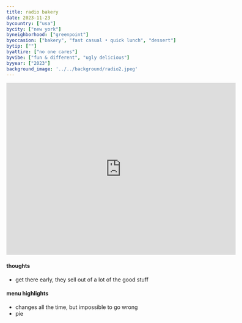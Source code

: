 ```yaml
---
title: radio bakery
date: 2023-11-23
bycountry: ["usa"]
bycity: ["new york"]
byneighborhood: ["greenpoint"]
byoccasion: ["bakery", "fast casual • quick lunch", "dessert"]
bytip: [""]
byattire: ["no one cares"]
byvibe: ["fun & different", "ugly delicious"]
byyear: ["2023"]
background_image: '../../background/radio2.jpeg'
---
```


<iframe src="https://www.google.com/maps/embed?pb=!1m18!1m12!1m3!1d3023.346725798253!2d-73.95764272343503!3d40.732395536365935!2m3!1f0!2f0!3f0!3m2!1i1024!2i768!4f13.1!3m3!1m2!1s0x89c259f7069ad989%3A0x7eadffe63191e6a5!2sRadio%20Bakery!5e0!3m2!1sen!2sus!4v1701219963866!5m2!1sen!2sus" width="600" height="450" style="border:0;" allowfullscreen="" loading="lazy" referrerpolicy="no-referrer-when-downgrade"></iframe>

#### thoughts
* get there early, they sell out of a lot of the good stuff

#### menu highlights
* changes all the time, but impossible to go wrong
* pie